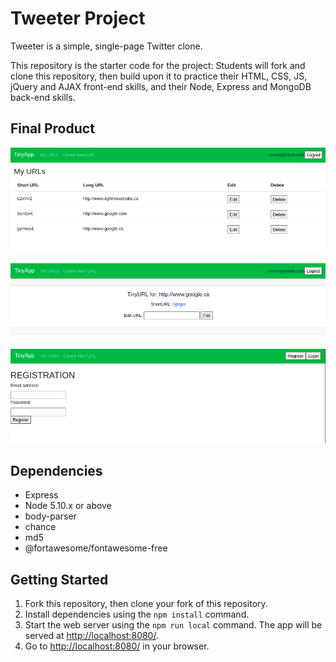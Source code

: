 # Tweeter Project

Tweeter is a simple, single-page Twitter clone.

This repository is the starter code for the project: Students will fork and clone this repository, then build upon it to practice their HTML, CSS, JS, jQuery and AJAX front-end skills, and their Node, Express and MongoDB back-end skills.

## Final Product

!["Screenshot of URLs page"](https://github.com/MM0nty/Tiny-App/blob/fb8343fcaed0afb96a014042c09844ea94f803c6/Documents/URLs-Page.png)

!["Screenshot of Show page"](https://github.com/MM0nty/Tiny-App/blob/fb8343fcaed0afb96a014042c09844ea94f803c6/Documents/ShortURL-Page.png)

!["Screenshot of Show page"](https://github.com/MM0nty/Tiny-App/blob/fb8343fcaed0afb96a014042c09844ea94f803c6/Documents/Registration-Page.png)

## Dependencies

- Express
- Node 5.10.x or above
- body-parser
- chance
- md5
- @fortawesome/fontawesome-free

## Getting Started

1. Fork this repository, then clone your fork of this repository.
2. Install dependencies using the `npm install` command.
3. Start the web server using the `npm run local` command. The app will be served at <http://localhost:8080/>.
4. Go to <http://localhost:8080/> in your browser.